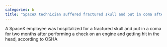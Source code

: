 ```yaml
---
categories: b
title: "SpaceX technician suffered fractured skull and put in coma after being struck during rocket test report says"
---
```

A SpaceX employee was hospitalized for a fractured skull and put in a coma for two months after performing a check on an engine and getting hit in the head, according to OSHA.